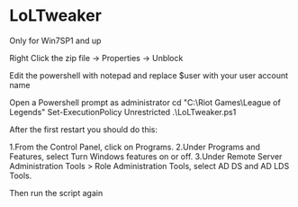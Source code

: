 LoLTweaker
==========
Only for Win7SP1 and up

Right Click the zip file -> Properties -> Unblock

Edit the powershell with notepad and replace $user with your user account name

Open a Powershell prompt as administrator
cd "C:\Riot Games\League of Legends"
Set-ExecutionPolicy Unrestricted
.\LoLTweaker.ps1

After the first restart you should do this:

1.From the Control Panel, click on Programs.
2.Under Programs and Features, select Turn Windows features on or off.
3.Under Remote Server Administration Tools > Role Administration Tools, select AD DS and AD LDS Tools.

Then run the script again

